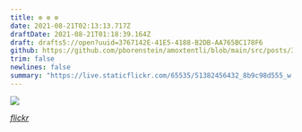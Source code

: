 ```yaml
---
title: ✼ ✼ ✼
date: 2021-08-21T02:13:13.717Z
draftDate: 2021-08-21T01:18:39.164Z
draft: drafts5://open?uuid=3767142E-41E5-4188-B2DB-AA765BC178F6
github: https://github.com/pborenstein/amoxtentli/blob/main/src/posts/3767142e-41e5-4188-b2db-aa765bc178f6.md
trim: false
newlines: false
summary: "https://live.staticflickr.com/65535/51382456432_8b9c98d555_w.jpg"
---
```


![](https://live.staticflickr.com/65535/51382456432_8b9c98d555_w.jpg)

[_flickr_](https://flic.kr/p/2mhuwaf)
